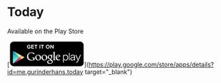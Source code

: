 # Today

Available on the Play Store

[![image](assets/en_generic_rgb_wo_60.png)](https://play.google.com/store/apps/details?id=me.gurinderhans.today target="_blank")
